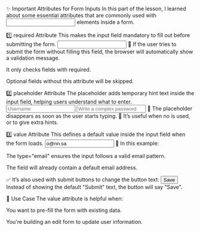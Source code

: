 ✨ Important Attributes for Form Inputs
In this part of the lesson, I learned about some essential attributes that are commonly used with <input> elements inside a form.

1️⃣ required Attribute
This makes the input field mandatory to fill out before submitting the form.
<input type="password" required>
📝 If the user tries to submit the form without filling this field, the browser will automatically show a validation message.

It only checks fields with required.

Optional fields without this attribute will be skipped.

2️⃣ placeholder Attribute
The placeholder adds temporary hint text inside the input field, helping users understand what to enter.
<input type="text" required placeholder="Username">
<input type="password" required placeholder="Write a complex password">
🔹 The placeholder disappears as soon as the user starts typing.
🔹 It’s useful when no <label> is used, or to give extra hints.

3️⃣ value Attribute
This defines a default value inside the input field when the form loads.
<input type="email" value="o@nn.sa">
📌 In this example:

The type="email" ensures the input follows a valid email pattern.

The field will already contain a default email address.

✅ It’s also used with submit buttons to change the button text:
<input type="submit" value="Save">
Instead of showing the default "Submit" text, the button will say "Save".

📌 Use Case
The value attribute is helpful when:

You want to pre-fill the form with existing data.

You're building an edit form to update user information.

